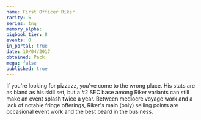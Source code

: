```yaml
---
name: First Officer Riker
rarity: 5
series: tng
memory_alpha:
bigbook_tier: 8
events: 0
in_portal: true
date: 10/04/2017
obtained: Pack
mega: false
published: true
---
```


If you're looking for pizzazz, you've come to the wrong place. His stats are as bland as his skill set, but a #2 SEC base among Riker variants can still make an event splash twice a year. Between mediocre voyage work and a lack of notable fringe offerings, Riker's main (only) selling points are occasional event work and the best beard in the business.

